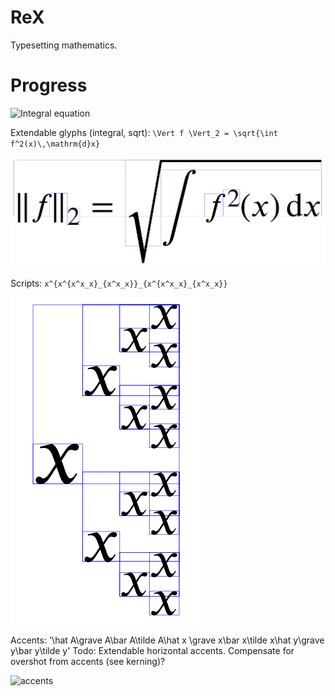 # ReX
Typesetting mathematics.

# Progress

![Integral equation](integral.png)

Extendable glyphs (integral, sqrt): `\Vert f \Vert_2 = \sqrt{\int f^2(x)\,\mathrm{d}x}`

![l2 norm](norm.png)

Scripts: `x^{x^{x^x_x}_{x^x_x}}_{x^{x^x_x}_{x^x_x}}`

![scripts](scripts.png)

Accents: '\hat A\grave A\bar A\tilde A\hat x \grave x\bar x\tilde x\hat y\grave y\bar y\tilde y'
Todo: Extendable horizontal accents.  Compensate for overshot from accents (see kerning)?

![accents](accents.png)